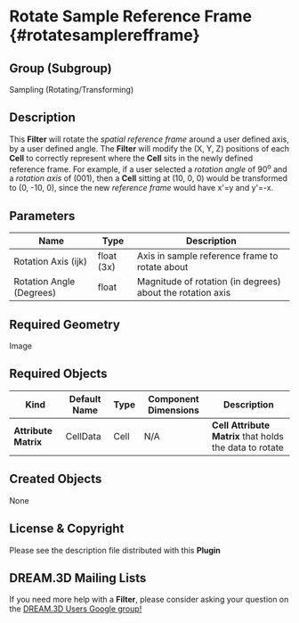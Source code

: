 Rotate Sample Reference Frame {#rotatesamplerefframe}
=============

## Group (Subgroup) ##

Sampling (Rotating/Transforming)

## Description ##

This **Filter** will rotate the *spatial reference frame* around a user defined axis, by a user defined angle.  The **Filter** will modify the (X, Y, Z) positions of each **Cell** to correctly represent where the **Cell** sits in the newly defined reference frame. For example, if a user selected a *rotation angle* of 90<sup>o</sup> and a *rotation axis* of (001), then a **Cell** sitting at (10, 0, 0) would be transformed to (0, -10, 0), since the new *reference frame* would have x'=y and y'=-x.   

## Parameters ##

| Name | Type | Description |
|------|------|-------------|
| Rotation Axis (ijk) | float (3x) | Axis in sample reference frame to rotate about |
| Rotation Angle (Degrees) | float | Magnitude of rotation (in degrees) about the rotation axis |

## Required Geometry ##

Image

## Required Objects ##

| Kind | Default Name | Type | Component Dimensions | Description |
|------|--------------|------|----------------------|-------------|
| **Attribute Matrix** | CellData | Cell | N/A | **Cell Attribute Matrix** that holds the data to rotate |

## Created Objects ##

None

## License & Copyright ##

Please see the description file distributed with this **Plugin**

## DREAM.3D Mailing Lists ##

If you need more help with a **Filter**, please consider asking your question on the [DREAM.3D Users Google group!](https://groups.google.com/forum/?hl=en#!forum/dream3d-users)


